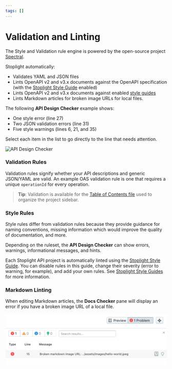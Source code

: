 ```yaml
---
tags: []
---
```


# Validation and Linting

The Style and Validation rule engine is powered by the open-source project [Spectral](https://stoplight.io/open-source/spectral). 

Stoplight automatically:

* Validates YAML and JSON files
* Lints OpenAPI v2 and v3.x documents against the OpenAPI specification (with the [Stoplight Style Guide](../2a.-style-guides/d-enable-style-guide.md) enabled)
* Lints OpenAPI v2 and v3.x documents against enabled [style guides](../2a.-style-guides/a.style-guide-projects.md)
* Lints Markdown articles for broken image URLs for local files.

The following **API Design Checker** example shows:

- One style error (line 27)
- Two JSON validation errors (line 31) 
- Five style warnings (lines 6, 21, and 35)

Select each item in the list to go directly to the line that needs attention.

![API Design Checker](https://stoplight.io/api/v1/projects/cHJqOjI/images/qAS1nxTTXO0)

### Validation Rules

Validation rules signify whether your API descriptions and generic JSON/YAML are valid. An example OAS validation rule is one that requires a unique `operationId` for every operation.

> **Tip**:
> Validation is available for the [Table of Contents file](../4.-documentation/Sidebar/d.table-of-contents.md) used to organize the project sidebar.

### Style Rules

Style rules differ from validation rules because they provide guidance for naming conventions, missing information which would improve the quality of documentation, and more.

Depending on the ruleset, the **API Design Checker** can show errors, warnings, informational messages, and hints.

Each Stoplight API project is automatically linted using the [Stoplight Style Guide](https://apistylebook.stoplight.io/docs/stoplight-style-guide). You can disable rules in this guide, change their severity (error to warning, for example), and add your own rules. See [Stoplight Style Guides](../2a.-style-guides/a.style-guide-projects.md) for more information.

### Markdown Linting

When editing Markdown articles, the **Docs Checker** pane will display an error if you have a broken image URL of a local file.

![Stoplight editor, showing the Docs Checker pane with an error message saying "Broken markdown image URL:," the path to the broken image file, and the line where it's located](../assets/images/lint-broken-images.png)

